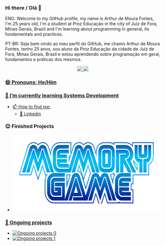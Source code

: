 ### Hi there / Olá 👋

ENG: Welcome to my GitHub profile, my name is Arthur de Moura Fontes, I'm 25 years old, I'm a student at Proz Educação in the city of Juiz de Fora, Minas Gerais, Brazil and I'm learning about programming in general, its fundamentals and practices.

PT-BR: Seja bem vindo ao meu perfil do GitHub, me chamo Arthur de Moura Fontes, tenho 25 anos, sou aluno da Proz Educação da cidade de Juiz de Fora, Minas Gerais, Brasil e estou aprendendo sobre programação em geral, fundamentos e práticas dos mesmos.

<div align="center">
  <a href="https://github.com/ArthurFontes762">
  <img height="180em" src="https://github-readme-stats.vercel.app/api?username=ArthurFontes762&show_icons=true&theme=tokyonight&include_all_commits=true&count_private=true"/>
  <img height="180em" src="https://github-readme-stats.vercel.app/api/top-langs/?username=ArthurFontes762&layout=compact&langs_count=7&theme=tokyonight"/>
</div>


### 😄 Pronouns: He/Him
### 🌱 I’m currently learning Systems Development

- :mailbox: How to find me:
  - :office: [Linkedin](linkedin.com/in/arthur-de-moura-fontes/)
 
### 😌 Finished Projects

- <a target="_blank" href="https://arthurfontes762.github.io/Sonic-Memory-Game-JavaScript-2024_08_29/"><img src="logo.png" height="250" width="500" alt="Sonic Memory Game">

### 🤔 Ongoing projects

- <a target="_blank" href="https://github.com/ArthurFontes762/ShiandeGames-Moralizadas"><img src="https://github.com/ArthurFontes762/ShiandeGames-Moralizadas" alt="Ongoing projects 0">
- <a target="_blank" href="https://github.com/BrunoDG/Moralizada_ShiandeGames"><img src="https://github.com/BrunoDG/Moralizada_ShiandeGames" alt="Ongoing projects 1">

<!--
**ArthurFontes762/ArthurFontes762** is a ✨ _special_ ✨ repository because its `README.md` (this file) appears on your GitHub profile.

Here are some ideas to get you started:

- 🔭 I’m currently working on ...
- 🌱 I’m currently learning ...
- 👯 I’m looking to collaborate on ...
- 🤔 I’m looking for help with ...
- 💬 Ask me about ...
- 📫 How to reach me: ...
- 😄 Pronouns: ...
- ⚡ Fun fact: ...
-->

